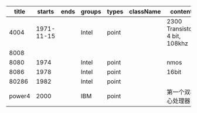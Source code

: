 title | starts | ends | groups | types | className | contents
-- | -- |-- |-- |-- | -- | --
4004 | 1971-11-15 | | Intel | point| | 2300 Transistors, 4 bit, 108khz
8008 | | | | | |
8080 | 1974 | | Intel | point | | nmos
8086 | 1978 | | Intel | point | | 16bit
80286 | 1982 | | Intel | point | | 
power4 | 2000 | | IBM | point | | 第一个双核心处理器
